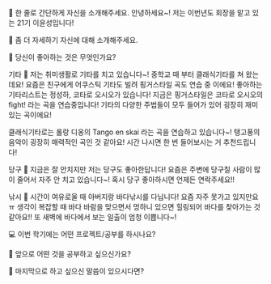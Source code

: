 👋 한 줄로 간단하게 자신을 소개해주세요.
안녕하세요~! 저는 이번년도 회장을 맡고 있는 21기 이윤성입니다!

🔎 좀 더 자세하기 자신에 대해 소개해주세요.


💌 당신이 좋아하는 것은 무엇인가요?

기타 🎸
저는 취미생활로 기타를 치고 있습니다~! 중학교 때 부터 클래식기타를 쳐 왔는데요! 요즘은 친구에게 어쿠스틱 기타도 빌려 핑거스타일 곡도 연습 중 이에요! 좋아하는 기타리스트는 정성하, 코타로 오시오가 있습니다!
지금은 핑거스타일은 코타로 오시오의 fight! 라는 곡을 연습중입니다! 기타의 다양한 주법들이 모두 들어가 있어 굉장히 재미있는 곡이에요!

클래식기타로는 롤랑 디옹의 Tango en skai 라는 곡을 연습하고 있습니다~! 탱고풍의 음악이 굉장히 매력적인 곡인 것 같아요! 시간 나시면 한 번 들어보시는 거 추천드립니다!
 
당구 🎱
지금은 잘 안치지만 저는 당구도 좋아한답니다! 요즘은 주변에 당구칠 사람이 많이 줄어서 자주 안 치고 있습니다~! 혹시 당구 좋아하시면 언제든 연락주세요!!

낚시 🎣
시간이 여유로울 때 아버지랑 바다낚시를 다닙니다! 요즘 자주 못가고 있지만요 ㅠ 생각이 복잡할 때 바다 바람을 맞으면서 멍하니 있으면 힐링되어 바다를 찾아가는 것 같아요!! 또 새벽에 바다에서 보는 일출이 엄청 이쁩니다~!
 


💻 이번 학기에는 어떤 프로젝트/공부를 하시나요?

👣 앞으로 어떤 것을 공부하고 싶으신가요?


💙 마지막으로 하고 싶으신 말씀이 있으시다면?

